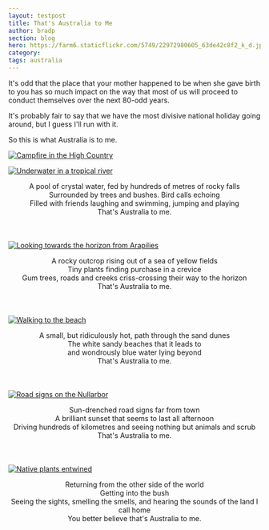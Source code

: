 ```yaml
---
layout: testpost
title: That's Australia to Me
author: bradp
section: blog
hero: https://farm6.staticflickr.com/5749/22972980605_63de42c8f2_k_d.jpg
category: 
tags: australia 
---
```

It's odd that the place that your mother happened to be when she gave birth to you has so much impact on the way that most of us will proceed to conduct themselves over the next 80-odd years.

It's probably fair to say that we have the most divisive national holiday going around, but I guess I'll run with it.

So this is what Australia is to me.

<!--more-->


[![Campfire in the High Country](https://farm2.staticflickr.com/1484/24575820986_19d25165be_z_d.jpg)](https://www.flickr.com/photos/ubersejanus/24575820986)


[![Underwater in a tropical river](https://farm9.staticflickr.com/8650/15236149784_f4d5a3d114_z_d.jpg)](https://www.flickr.com/photos/ubersejanus/15236149784)

<p style="text-align:center; margin-bottom:50px;">A pool of crystal water, fed by hundreds of metres of rocky falls<br>Surrounded by trees and bushes. Bird calls echoing<br>Filled with friends laughing and swimming, jumping and playing<br>That's Australia to me.</p>

[![Looking towards the horizon from Arapilies](https://farm2.staticflickr.com/1506/24493995162_3fe972d056_z_d.jpg)](https://www.flickr.com/photos/ubersejanus/24493995162)

<p style="text-align:center; margin-bottom:50px;">A rocky outcrop rising out of a sea of yellow fields<br>Tiny plants finding purchase in a crevice<br>Gum trees, roads and creeks criss-crossing their way to the horizon<br>That's Australia to me.</p>

[![Walking to the beach](https://farm2.staticflickr.com/1581/24234480419_2179162090_z_d.jpg)](https://www.flickr.com/photos/ubersejanus/24234480419)

<p style="text-align:center; margin-bottom:50px;">A small, but ridiculously hot, path through the sand dunes<br>The white sandy beaches that it leads to<br>and wondrously blue water lying beyond<br>That's Australia to me.</p>

[![Road signs on the Nullarbor](https://farm8.staticflickr.com/7301/12968203944_ef4b3d1774_z_d.jpg)](https://www.flickr.com/photos/ubersejanus/12968203944)

<p style="text-align:center; margin-bottom:50px;">Sun-drenched road signs far from town<br>A brilliant sunset that seems to last all afternoon<br>Driving hundreds of kilometres and seeing nothing but animals and scrub<br>That's Australia to me.</p>

[![Native plants entwined](https://farm4.staticflickr.com/3051/12980310353_61dbe7d9db_z_d.jpg)](https://www.flickr.com/photos/ubersejanus/12980310353)

<p style="text-align:center;">Returning from the other side of the world<br>Getting into the bush<br>Seeing the sights, smelling the smells, and hearing the sounds of the land I call home<br>You better believe that's Australia to me.</p>